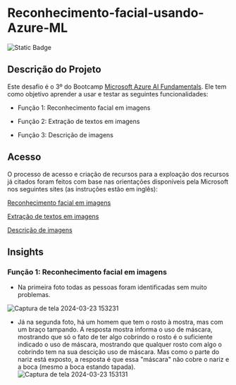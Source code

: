 # Reconhecimento-facial-usando-Azure-ML

![Static Badge](https://img.shields.io/badge/Status_Projeto:-Concluído_(24/Mar/2024)-green)

## Descrição do Projeto

Este desafio é o 3º do Bootcamp [Microsoft Azure AI Fundamentals](https://web.dio.me/track/microsoft-azure-ai-fundamentals). Ele tem como objetivo aprender a usar e testar as seguintes funcionalidades:

- Função 1: Reconhecimento facial em imagens

- Função 2: Extração de textos em imagens

- Função 3: Descrição de imagens

## Acesso

O processo de acesso e criação de recursos para a exploação dos recursos já citados foram feitos com base nas orientações disponíveis pela Microsoft nos seguintes sites (as instruções estão em inglês):

[Reconhecimento facial em imagens](https://microsoftlearning.github.io/mslearn-ai-fundamentals/Instructions/Labs/04-face.html)

[Extração de textos em imagens](https://microsoftlearning.github.io/mslearn-ai-fundamentals/Instructions/Labs/05-ocr.html)

[Descrição de imagens](https://microsoftlearning.github.io/mslearn-ai-fundamentals/Instructions/Labs/03-image-analysis.html)

## Insights

### Função 1: Reconhecimento facial em imagens

- Na primeira foto todas as pessoas foram identificadas sem muito problemas.

![Captura de tela 2024-03-23 153231](https://github.com/Natythy/Reconhecimento-facial-usando-Azure-ML/assets/88320974/a9d007f2-cd01-43d4-b0cb-70879aa71674)

- Já na segunda foto, há um homem que tem o rosto à mostra, mas com um braço tampando. A resposta mostra informa o uso de máscara, mostrando que só o fato de ter algo cobrindo o rosto é o suficiente  indicado o uso de máscara, mostrando que qualquer rosto com algo o cobrindo tem na sua descição uso de máscara. Mas como o parte do nariz está exposto, a resposta é que essa "máscara" não cobre o nariz e a boca (mesmo a boca estando tapada).
![Captura de tela 2024-03-23 153131](https://github.com/Natythy/Reconhecimento-facial-usando-Azure-ML/assets/88320974/28c0955f-5cc0-41af-863f-6df80bbd0dcb)
